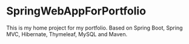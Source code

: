 # SpringWebAppForPortfolio
This is my home project for my portfolio. Based on Spring Boot, Spring MVC, Hibernate, Thymeleaf, MySQL and Maven.
